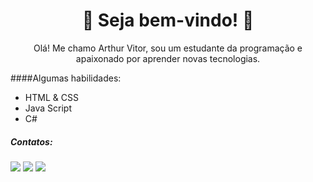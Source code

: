  <h1 align="center"><bold>💠 Seja bem-vindo! 💠</bold></h1>

 <p align="center"> Olá! Me chamo Arthur Vitor, sou um estudante da programação e apaixonado por aprender novas tecnologias.</p>

####Algumas habilidades: 

- HTML & CSS
- Java Script
- C#

##### Contatos:

<div>
<a href="https://instagram.com/oarthurvitor" target="_blank"><img src="https://img.shields.io/badge/-Instagram-%23E4405F?style=for-the-badge&logo=instagram&logoColor=white" target="_blank"></a>
<a href = "mailto:arhturvitorsilvio@gmail.com"><img src="https://img.shields.io/badge/Gmail-D14836?style=for-the-badge&logo=gmail&logoColor=white" target="_blank"></a>
<a href="https://www.linkedin.com/in/arthur-vitor-silvio-356084245/" target="_blank"><img src="https://img.shields.io/badge/-LinkedIn-%230077B5?style=for-the-badge&logo=linkedin&logoColor=white" target="_blank"></a>   
</div> 


